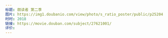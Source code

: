 ```yaml
---
标题: 朗读者 第二季
图片: https://img1.doubanio.com/view/photo/s_ratio_poster/public/p2520452620.webp
时时: 2018
链接: https://movie.douban.com/subject/27621001/
评价:
---
```



